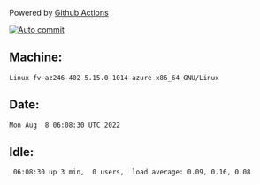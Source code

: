 Powered by [Github Actions](https://github.com/features/actions)

[![Auto commit](https://github.com/hiage/workstation/workflows/Auto%20commit/badge.svg)](https://github.com/hiage/workstation/actions?query=workflow%3A%22Auto+commit%22)

## Machine:
```
Linux fv-az246-402 5.15.0-1014-azure x86_64 GNU/Linux
```
## Date:
```
Mon Aug  8 06:08:30 UTC 2022
```
## Idle:
```
 06:08:30 up 3 min,  0 users,  load average: 0.09, 0.16, 0.08
```
